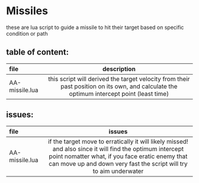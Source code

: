 # Missiles
these are lua script to guide a missile to hit their target based on specific condition or path

## table of content:
| file | description |
| :--- | :---------: |
| AA-missile.lua | this script will derived the target velocity from their past position on its own, and calculate the optimum intercept point (least time) |

## issues:
| file | issues |
| :--- | :----: |
| AA-missile.lua | if the target move to erratically it will likely missed! and also since it will find the optimum intercept point nomatter what, if you face eratic enemy that can move up and down very fast the script will try to aim underwater |